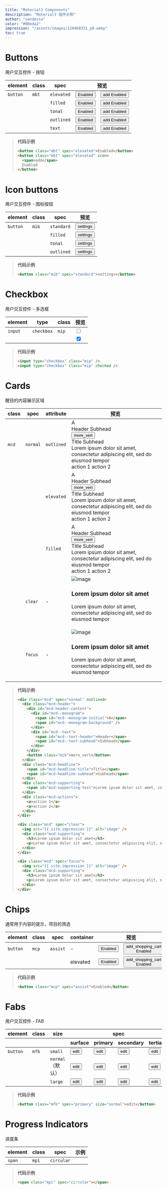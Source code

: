 ```yaml
---
title: "Material3 Components"
description: "Material3 组件示例"
author: "sendevia"
color: "#00eda2"
impression: "/assets/images/110468331_p0.webp"
toc: true
---
```


# Buttons

用户交互控件 - 按钮

<table>
  <thead>
    <tr>
      <th>element</th>
      <th>class</th>
      <th>spec</th>
      <th colspan="2">预览</th>
    </tr>
  </thead>
  <tbody>
    <tr>
      <td><code>button</code></td>
      <td><code>mbt</code></td>
      <td><code>elevated</code></td>
      <td>
        <button class="mbt" spec="elevated">Enabled</button>
      </td>
      <td>
        <button class="mbt" spec="elevated" icon>
          <span>add</span>
          Enabled
        </button>
      </td>
    </tr>
    <tr>
      <td></td>
      <td></td>
      <td><code>filled</code></td>
      <td>
        <button class="mbt" spec="filled">Enabled</button>
      </td>
      <td>
        <button class="mbt" spec="filled" icon>
          <span>add</span>
          Enabled
        </button>
      </td>
    </tr>
    <tr>
      <td></td>
      <td></td>
      <td><code>tonal</code></td>
      <td>
        <button class="mbt" spec="tonal">Enabled</button>
      </td>
      <td>
        <button class="mbt" spec="tonal" icon>
          <span>add</span>
          Enabled
        </button>
      </td>
    </tr>
    <tr>
      <td></td>
      <td></td>
      <td><code>outlined</code></td>
      <td>
        <button class="mbt" spec="outlined">Enabled</button>
      </td>
      <td>
        <button class="mbt" spec="outlined" icon>
          <span>add</span>
          Enabled
        </button>
      </td>
    </tr>
    <tr>
      <td></td>
      <td></td>
      <td><code>text</code></td>
      <td>
        <button class="mbt" spec="text">Enabled</button>
      </td>
      <td>
        <button class="mbt" spec="text" icon>
          <span>add</span>
          Enabled
        </button>
      </td>
    </tr>
  </tbody>
</table>

> **代码示例**
>
> ```html
> <button class="mbt" spec="elevated">Enabled</button>
> <button class="mbt" spec="elevated" icon>
>   <span>add</span>
>   Enabled
> </button>
> ```

# Icon buttons

用户交互控件 - 图标按钮

<table>
  <thead>
    <tr>
      <th>element</th>
      <th>class</th>
      <th>spec</th>
      <th>预览</th>
    </tr>
  </thead>
  <tbody>
    <tr>
      <td><code>button</code></td>
      <td><code>mib</code></td>
      <td><code>standard</code></td>
      <td>
        <button class="mib" spec="standard">settings</button>
      </td>
    </tr>
    <tr>
      <td></td>
      <td></td>
      <td><code>filled</code></td>
      <td>
        <button class="mib" spec="filled">settings</button>
      </td>
    </tr>
    <tr>
      <td></td>
      <td></td>
      <td><code>tonal</code></td>
      <td>
        <button class="mib" spec="tonal">settings</button>
      </td>
    </tr>
    <tr>
      <td></td>
      <td></td>
      <td><code>outlined</code></td>
      <td>
        <button class="mib" spec="outlined">settings</button>
      </td>
    </tr>
  </tbody>
</table>

> **代码示例**
>
> ```html
> <button class="mib" spec="standard">settings</button>
> ```

# Checkbox

用户交互控件 - 多选框

<table>
  <thead>
    <tr>
      <th>element</th>
      <th>type</th>
      <th>class</th>
      <th>预览</th>
    </tr>
  </thead>
  <tbody>
    <tr>
      <td><code>input</code></td>
      <td><code>checkbox</code></td>
      <td><code>mip</code></td>
      <td>
        <input type="checkbox" class="mip" />
      </td>
    </tr>
    <tr>
      <td></td>
      <td></td>
      <td></td>
      <td>
        <input type="checkbox" class="mip" checked />
      </td>
    </tr>
  </tbody>
</table>

> **代码示例**
>
> ```html
> <input type="checkbox" class="mip" />
> <input type="checkbox" class="mip" checked />
> ```

# Cards

醒目的内容展示区域

<table>
  <thead>
    <tr>
      <th>class</th>
      <th>spec</th>
      <th>attribute</th>
      <th>预览</th>
    </tr>
  </thead>
  <tbody>
    <tr>
      <td><code>mcd</code></td>
      <td><code>normal</code></td>
      <td><code>outlined</code></td>
      <td>
        <div class="mcd" spec="normal" outlined>
          <div class="mcd-header">
            <div id="mcd-header-content">
              <div id="mcd--monogram">
                <span id="mcd--monogram-initial">A</span>
                <span id="mcd--monogram-background" />
              </div>
              <div id="mcd--text">
                <span id="mcd--text-header">Header</span>
                <span id="mcd--text-subhead">Subhead</span>
              </div>
            </div>
            <button class="mib">more_vert</button>
          </div>
          <div class="mcd-headline">
            <span id="mcd-headline-title">Title</span>
            <span id="mcd-headline-subhead">Subhead</span>
          </div>
          <div class="mcd-supporting">
            <span id="mcd-supporting-text">Lorem ipsum dolor sit amet, consectetur adipiscing elit, sed do eiusmod tempor</span>
          </div>
          <div class="mcd-actions">
            <a>action 1</a>
            <a>action 2</a>
          </div>
        </div>
      </td>
    </tr>
    <tr>
      <td></td>
      <td></td>
      <td><code>elevated</code></td>
      <td>
        <div class="mcd" spec="normal" elevated>
          <div class="mcd-header">
            <div id="mcd-header-content">
              <div id="mcd--monogram">
                <span id="mcd--monogram-initial">A</span>
                <span id="mcd--monogram-background" />
              </div>
              <div id="mcd--text">
                <span id="mcd--text-header">Header</span>
                <span id="mcd--text-subhead">Subhead</span>
              </div>
            </div>
            <button class="mib">more_vert</button>
          </div>
          <div class="mcd-headline">
            <span id="mcd-headline-title">Title</span>
            <span id="mcd-headline-subhead">Subhead</span>
          </div>
          <div class="mcd-supporting">
            <span id="mcd-supporting-text">Lorem ipsum dolor sit amet, consectetur adipiscing elit, sed do eiusmod tempor</span>
          </div>
          <div class="mcd-actions">
            <a>action 1</a>
            <a>action 2</a>
          </div>
        </div>
      </td>
    </tr>
    <tr>
      <td></td>
      <td></td>
      <td><code>filled</code></td>
      <td>
        <div class="mcd" spec="normal" filled>
          <div class="mcd-header">
            <div id="mcd-header-content">
              <div id="mcd--monogram">
                <span id="mcd--monogram-initial">A</span>
                <span id="mcd--monogram-background" />
              </div>
              <div id="mcd--text">
                <span id="mcd--text-header">Header</span>
                <span id="mcd--text-subhead">Subhead</span>
              </div>
            </div>
            <button class="mib">more_vert</button>
          </div>
          <div class="mcd-headline">
            <span id="mcd-headline-title">Title</span>
            <span id="mcd-headline-subhead">Subhead</span>
          </div>
          <div class="mcd-supporting">
            <span id="mcd-supporting-text">Lorem ipsum dolor sit amet, consectetur adipiscing elit, sed do eiusmod tempor</span>
          </div>
          <div class="mcd-actions">
            <a>action 1</a>
            <a>action 2</a>
          </div>
        </div>
      </td>
    </tr>
    <tr>
      <td></td>
      <td><code>clear</code></td>
      <td>-</td>
      <td>
        <div class="mcd" spec="clear">
          <img src="{{ site.impression }}" alt="image" />
          <div class="mcd-supporting">
            <h3>Lorem ipsum dolor sit amet</h3>
            <p>Lorem ipsum dolor sit amet, consectetur adipiscing elit, sed do eiusmod tempor</p>
          </div>
        </div>
      </td>
    </tr>
    <tr>
      <td></td>
      <td><code>focus</code></td>
      <td>-</td>
      <td>
        <div class="mcd" spec="focus">
          <img src="{{ site.impression }}" alt="image" />
          <div class="mcd-supporting">
            <h3>Lorem ipsum dolor sit amet</h3>
            <p>Lorem ipsum dolor sit amet, consectetur adipiscing elit, sed do eiusmod tempor</p>
          </div>
        </div>
      </td>
    </tr>
  </tbody>
</table>

> **代码示例**
>
> ```html
> <div class="mcd" spec="normal" outlined>
>   <div class="mcd-header">
>     <div id="mcd-header-content">
>       <div id="mcd--monogram">
>         <span id="mcd--monogram-initial">A</span>
>         <span id="mcd--monogram-background" />
>       </div>
>       <div id="mcd--text">
>         <span id="mcd--text-header">Header</span>
>         <span id="mcd--text-subhead">Subhead</span>
>       </div>
>     </div>
>     <button class="mib">more_vert</button>
>   </div>
>   <div class="mcd-headline">
>     <span id="mcd-headline-title">Title</span>
>     <span id="mcd-headline-subhead">Subhead</span>
>   </div>
>   <div class="mcd-supporting">
>     <span id="mcd-supporting-text">Lorem ipsum dolor sit amet, consectetur adipiscing elit, sed do eiusmod tempor</span>
>   </div>
>   <div class="mcd-actions">
>     <a>action 1</a>
>     <a>action 2</a>
>   </div>
> </div>
> ```
>
> ```html
> <div class="mcd" spec="clear">
>   <img src="{{ site.impression }}" alt="image" />
>   <div class="mcd-supporting">
>     <h3>Lorem ipsum dolor sit amet</h3>
>     <p>Lorem ipsum dolor sit amet, consectetur adipiscing elit, sed do eiusmod tempor</p>
>   </div>
> </div>
> ```
>
> ```html
> <div class="mcd" spec="focus">
>   <img src="{{ site.impression }}" alt="image" />
>   <div class="mcd-supporting">
>     <h3>Lorem ipsum dolor sit amet</h3>
>     <p>Lorem ipsum dolor sit amet, consectetur adipiscing elit, sed do eiusmod tempor</p>
>   </div>
> </div>
> ```

# Chips

通常用于内容的提示，项目的筛选

<table>
  <thead>
    <tr>
      <th>element</th>
      <th>class</th>
      <th>spec</th>
      <th>container</th>
      <th colspan="2">预览</th>
    </tr>
  </thead>
  <tbody>
    <tr>
      <td><code>button</code></td>
      <td><code>mcp</code></td>
      <td><code>assist</code></td>
      <td>-</td>
      <td>
        <button class="mcp" spec="assist">Enabled</button>
      </td>
      <td>
        <button class="mcp" spec="assist" icon>
          <span>add_shopping_cart</span>
          Enabled
        </button>
      </td>
    </tr>
    <tr>
      <td></td>
      <td></td>
      <td></td>
      <td>elevated</td>
      <td>
        <button class="mcp" spec="assist" container="elevated">Enabled</button>
      </td>
      <td>
        <button class="mcp" spec="assist" container="elevated" icon>
          <span>add_shopping_cart</span>
          Enabled
        </button>
      </td>
    </tr>
  </tbody>
</table>

> **代码示例**
>
> ```html
> <button class="mcp" spec="assist">Enabled</button>
> ```

# Fabs

用户交互控件 - FAB

<table>
  <thead>
    <tr>
      <th>element</th>
      <th>class</th>
      <th>size</th>
      <th colspan="4">spec</th>
    </tr>
    <tr>
      <th></th>
      <th></th>
      <th></th>
      <th>surface</th>
      <th>primary</th>
      <th>secondary</th>
      <th>tertiary</th>
    </tr>
  </thead>
  <tbody>
    <tr>
      <td><code>button</code></td>
      <td><code>mfb</code></td>
      <td><code>small</code></td>
      <td>
        <button class="mfb" spec="surface" size="small">edit</button>
      </td>
      <td>
        <button class="mfb" spec="primary" size="small">edit</button>
      </td>
      <td>
        <button class="mfb" spec="secondary" size="small">edit</button>
      </td>
      <td>
        <button class="mfb" spec="tertiary" size="small">edit</button>
      </td>
    </tr>
    <tr>
      <td></td>
      <td></td>
      <td><code>normal</code>（默认）</td>
      <td>
        <button class="mfb" spec="surface" size="normal">edit</button>
      </td>
      <td>
        <button class="mfb" spec="primary" size="normal">edit</button>
      </td>
      <td>
        <button class="mfb" spec="secondary" size="normal">edit</button>
      </td>
      <td>
        <button class="mfb" spec="tertiary" size="normal">edit</button>
      </td>
    </tr>
    <tr>
      <td></td>
      <td></td>
      <td><code>large</code></td>
      <td>
        <button class="mfb" spec="surface" size="large">edit</button>
      </td>
      <td>
        <button class="mfb" spec="primary" size="large">edit</button>
      </td>
      <td>
        <button class="mfb" spec="secondary" size="large">edit</button>
      </td>
      <td>
        <button class="mfb" spec="tertiary" size="large">edit</button>
      </td>
    </tr>
  </tbody>
</table>

> **代码示例**
>
> ```html
> <button class="mfb" spec="primary" size="normal">edit</button>
> ```

# Progress Indicators

进度条

<table>
  <thead>
    <tr>
      <th>element</th>
      <th>class</th>
      <th>spec</th>
      <th>示例</th>
    </tr>
  </thead>
  <tbody>
    <tr>
      <td><code>span</code></td>
      <td><code>mpi</code></td>
      <td><code>circular</code></td>
      <td>
        <span class="mpi" spec="circular"></span>
      </td>
    </tr>
  </tbody>
</table>

> **代码示例**
>
> ```html
> <span class="mpi" spec="circular"></span>
> ```
